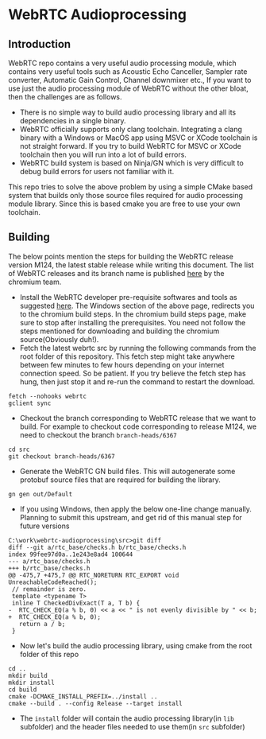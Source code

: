 # WebRTC Audioprocessing
## Introduction
WebRTC repo contains a very useful audio processing module, which contains very useful tools such as Acoustic Echo Canceller, Sampler rate converter, Automatic Gain Control, Channel downmixer etc.,
If you want to use just the audio processing module of WebRTC without the other bloat, then the challenges are as follows.
- There is no simple way to build audio processing library and all its dependencies in a single binary.
- WebRTC officially supports only clang toolchain. Integrating a clang binary with a Windows or MacOS app using MSVC or XCode toolchain is not straight forward. If you try to build WebRTC for MSVC or XCode toolchain then you will run into a lot of build errors.
- WebRTC build system is based on Ninja/GN which is very difficult to debug build errors for users not familiar with it.

This repo tries to solve the above problem by using a simple CMake based system that builds only those source files required for audio processing module library. Since this is based cmake you are free to use your own toolchain.

## Building
The below points mention the steps for building the WebRTC release version M124, the latest stable release while writing this document. The list of WebRTC releases and its branch name is published [here](https://chromiumdash.appspot.com/branches) by the chromium team.

- Install the WebRTC developer pre-requisite softwares and tools as suggested [here](https://webrtc.googlesource.com/src/+/main/docs/native-code/development/prerequisite-sw/). The Windows section of the above page, redirects you to the chromium build steps. In the chromium build steps page, make sure to stop after installing the prerequisites. You need not follow the steps mentioned for downloading and building the chromium source(Obviously duh!).
- Fetch the latest webrtc src by running the following commands from the root folder of this repository. This fetch step might take anywhere between few minutes to few hours depending on your internet connection speed. So be patient. If you try believe the fetch step has hung, then just stop it and re-run the command to restart the download.
```
fetch --nohooks webrtc
gclient sync
```
- Checkout the branch corresponding to WebRTC release that we want to build. For example to checkout code corresponding to release M124, we need to checkout the branch `branch-heads/6367`
```
cd src
git checkout branch-heads/6367
```
- Generate the WebRTC GN build files. This will autogenerate some protobuf source files that are required for building the library.
```
gn gen out/Default
```
- If you using Windows, then apply the below one-line change manually. Planning to submit this upstream, and get rid of this manual step for future versions
```
C:\work\webrtc-audioprocessing\src>git diff
diff --git a/rtc_base/checks.h b/rtc_base/checks.h
index 99fee97d0a..1e243e8ad4 100644
--- a/rtc_base/checks.h
+++ b/rtc_base/checks.h
@@ -475,7 +475,7 @@ RTC_NORETURN RTC_EXPORT void UnreachableCodeReached();
 // remainder is zero.
 template <typename T>
 inline T CheckedDivExact(T a, T b) {
-  RTC_CHECK_EQ(a % b, 0) << a << " is not evenly divisible by " << b;
+  RTC_CHECK_EQ(a % b, 0);
   return a / b;
 }
```
- Now let's build the audio processing library, using cmake from the root folder of this repo
```
cd ..
mkdir build
mkdir install
cd build
cmake -DCMAKE_INSTALL_PREFIX=../install ..
cmake --build . --config Release --target install
```
- The `install` folder will contain the audio processing library(in `lib` subfolder) and the header files needed to use them(in `src` subfolder)


